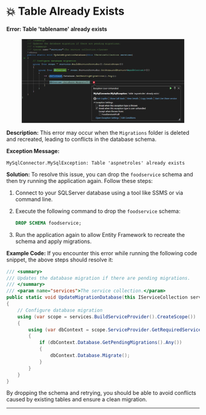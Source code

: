 # 💥 Table Already Exists

#### Error: Table 'tablename' already exists

<figure><img src="../.gitbook/assets/image (4).png" alt=""><figcaption></figcaption></figure>

**Description:** This error may occur when the `Migrations` folder is deleted and recreated, leading to conflicts in the database schema.

**Exception Message:**

```
MySqlConnector.MySqlException: Table 'aspnetroles' already exists
```

**Solution:** To resolve this issue, you can drop the `foodservice` schema and then try running the application again. Follow these steps:

1. Connect to your SQLServer database using a tool like SSMS or via command line.
2.  Execute the following command to drop the `foodservice` schema:

    ```sql
    DROP SCHEMA foodservice;
    ```
3. Run the application again to allow Entity Framework to recreate the schema and apply migrations.

**Example Code:** If you encounter this error while running the following code snippet, the above steps should resolve it:

```csharp
/// <summary>
/// Updates the database migration if there are pending migrations.
/// </summary>
/// <param name="services">The service collection.</param>
public static void UpdateMigrationDatabase(this IServiceCollection services)
{
    // Configure database migration
    using (var scope = services.BuildServiceProvider().CreateScope())
    {
        using (var dbContext = scope.ServiceProvider.GetRequiredService<AppDbContext>())
        {
            if (dbContext.Database.GetPendingMigrations().Any())
            {
                dbContext.Database.Migrate();
            }
        }
    }
}
```

By dropping the schema and retrying, you should be able to avoid conflicts caused by existing tables and ensure a clean migration.

***
